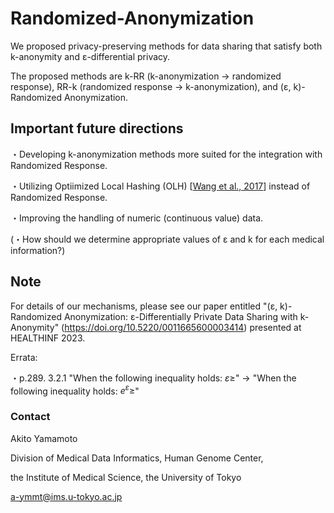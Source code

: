 # Randomized-Anonymization

We proposed privacy-preserving methods for data sharing that satisfy both k-anonymity and ε-differential privacy.

The proposed methods are
k-RR (k-anonymization → randomized response), RR-k (randomized response → k-anonymization), and (ε, k)-Randomized Anonymization.

## Important future directions

・Developing k-anonymization methods more suited for the integration with Randomized Response.

・Utilizing Optiimized Local Hashing (OLH) [[Wang et al., 2017](https://www.usenix.org/system/files/conference/usenixsecurity17/sec17-wang-tianhao.pdf)] instead of Randomized Response.

・Improving the handling of numeric (continuous value) data.

(・How should we determine appropriate values of ε and k for each medical information?)

## Note

For details of our mechanisms, please see our paper entitled "(ε, k)-Randomized Anonymization: ε-Differentially Private Data Sharing with k-Anonymity" (https://doi.org/10.5220/0011665600003414) presented at HEALTHINF 2023.

Errata:

・p.289. 3.2.1
  "When the following inequality holds: $ε ≥$" → "When the following inequality holds: $e^ε ≥$"

### Contact
Akito Yamamoto

Division of Medical Data Informatics, Human Genome Center,

the Institute of Medical Science, the University of Tokyo

a-ymmt@ims.u-tokyo.ac.jp
